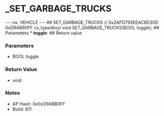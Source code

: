 # _SET_GARBAGE_TRUCKS

--- ns: VEHICLE --- ## SET_GARBAGE_TRUCKS  // 0x2AFD795EEAC8D30D 0xD9ABB0FF cs_type(Any) void SET_GARBAGE_TRUCKS(BOOL toggle);  ## Parameters * **toggle**:  ## Return value

### Parameters
* BOOL toggle

### Return Value
* void

### Notes
* AP Hash: 0x0xD9ABB0FF
* Build: 811

